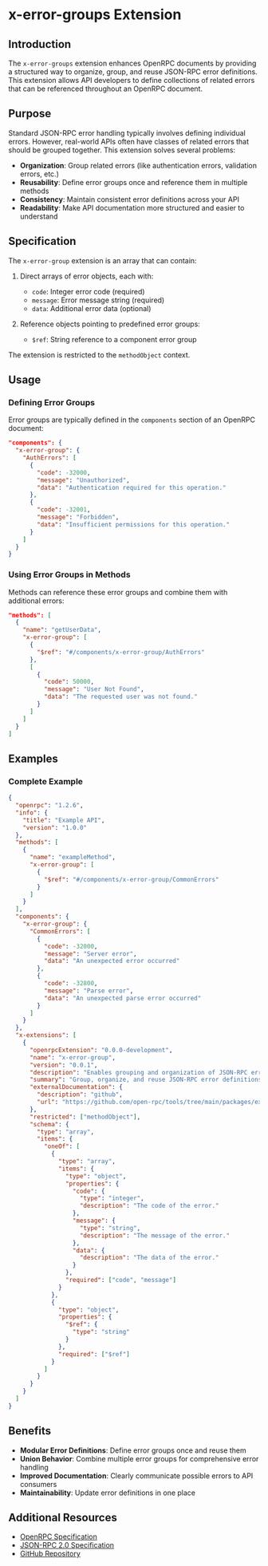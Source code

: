 # x-error-groups Extension

## Introduction

The `x-error-groups` extension enhances OpenRPC documents by providing a structured way to organize, group, and reuse JSON-RPC error definitions. This extension allows API developers to define collections of related errors that can be referenced throughout an OpenRPC document.

## Purpose

Standard JSON-RPC error handling typically involves defining individual errors. However, real-world APIs often have classes of related errors that should be grouped together. This extension solves several problems:

- **Organization**: Group related errors (like authentication errors, validation errors, etc.)
- **Reusability**: Define error groups once and reference them in multiple methods
- **Consistency**: Maintain consistent error definitions across your API
- **Readability**: Make API documentation more structured and easier to understand

## Specification

The `x-error-group` extension is an array that can contain:

1. Direct arrays of error objects, each with:

   - `code`: Integer error code (required)
   - `message`: Error message string (required)
   - `data`: Additional error data (optional)

2. Reference objects pointing to predefined error groups:
   - `$ref`: String reference to a component error group

The extension is restricted to the `methodObject` context.

## Usage

### Defining Error Groups

Error groups are typically defined in the `components` section of an OpenRPC document:

```json
"components": {
  "x-error-group": {
    "AuthErrors": [
      {
        "code": -32000,
        "message": "Unauthorized",
        "data": "Authentication required for this operation."
      },
      {
        "code": -32001,
        "message": "Forbidden",
        "data": "Insufficient permissions for this operation."
      }
    ]
  }
}
```

### Using Error Groups in Methods

Methods can reference these error groups and combine them with additional errors:

```json
"methods": [
  {
    "name": "getUserData",
    "x-error-group": [
      {
        "$ref": "#/components/x-error-group/AuthErrors"
      },
      [
        {
          "code": 50000,
          "message": "User Not Found",
          "data": "The requested user was not found."
        }
      ]
    ]
  }
]
```

## Examples

### Complete Example

```json
{
  "openrpc": "1.2.6",
  "info": {
    "title": "Example API",
    "version": "1.0.0"
  },
  "methods": [
    {
      "name": "exampleMethod",
      "x-error-group": [
        {
          "$ref": "#/components/x-error-group/CommonErrors"
        }
      ]
    }
  ],
  "components": {
    "x-error-group": {
      "CommonErrors": [
        {
          "code": -32000,
          "message": "Server error",
          "data": "An unexpected error occurred"
        },
        {
          "code": -32800,
          "message": "Parse error",
          "data": "An unexpected parse error occurred"
        }
      ]
    }
  },
  "x-extensions": [
    {
      "openrpcExtension": "0.0.0-development",
      "name": "x-error-group",
      "version": "0.0.1",
      "description": "Enables grouping and organization of JSON-RPC errors in OpenRPC methods.",
      "summary": "Group, organize, and reuse JSON-RPC error definitions across OpenRPC methods via references",
      "externalDocumentation": {
        "description": "github",
        "url": "https://github.com/open-rpc/tools/tree/main/packages/extensions/src/x-error-groups"
      },
      "restricted": ["methodObject"],
      "schema": {
        "type": "array",
        "items": {
          "oneOf": [
            {
              "type": "array",
              "items": {
                "type": "object",
                "properties": {
                  "code": {
                    "type": "integer",
                    "description": "The code of the error."
                  },
                  "message": {
                    "type": "string",
                    "description": "The message of the error."
                  },
                  "data": {
                    "description": "The data of the error."
                  }
                },
                "required": ["code", "message"]
              }
            },
            {
              "type": "object",
              "properties": {
                "$ref": {
                  "type": "string"
                }
              },
              "required": ["$ref"]
            }
          ]
        }
      }
    }
  ]
}
```

## Benefits

- **Modular Error Definitions**: Define error groups once and reuse them
- **Union Behavior**: Combine multiple error groups for comprehensive error handling
- **Improved Documentation**: Clearly communicate possible errors to API consumers
- **Maintainability**: Update error definitions in one place

## Additional Resources

- [OpenRPC Specification](https://spec.open-rpc.org/)
- [JSON-RPC 2.0 Specification](https://www.jsonrpc.org/specification)
- [GitHub Repository](https://github.com/open-rpc/specification-extension-spec)

